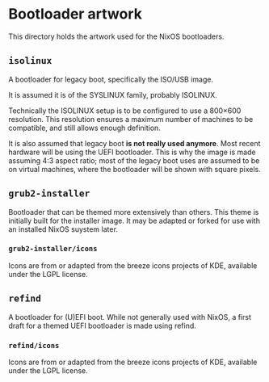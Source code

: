 Bootloader artwork
==================

This directory holds the artwork used for the NixOS bootloaders.


`isolinux`
-----------

A bootloader for legacy boot, specifically the ISO/USB image.

It is assumed it is of the SYSLINUX family, probably ISOLINUX.

Technically the ISOLINUX setup is to be configured to use a 800×600 resolution.
This resolution ensures a maximum number of machines to be compatible, and
still allows enough definition.

It is also assumed that legacy boot **is not really used anymore**. Most recent
hardware will be using the UEFI bootloader. This is why the image is made
assuming 4:3 aspect ratio; most of the legacy boot uses are assumed to be on
virtual machines, where the bootloader will be shown with square pixels.


`grub2-installer`
----------------

Bootloader that can be themed more extensively than others. This theme is
initially built for the installer image. It may be adapted or forked for use
with an installed NixOS suystem later.

### `grub2-installer/icons`

Icons are from or adapted from the breeze icons projects of KDE, available
under the LGPL license.


`refind`
--------

A bootloader for (U)EFI boot. While not generally used with NixOS, a first
draft for a themed UEFI bootloader is made using refind.


### `refind/icons`

Icons are from or adapted from the breeze icons projects of KDE, available
under the LGPL license.

